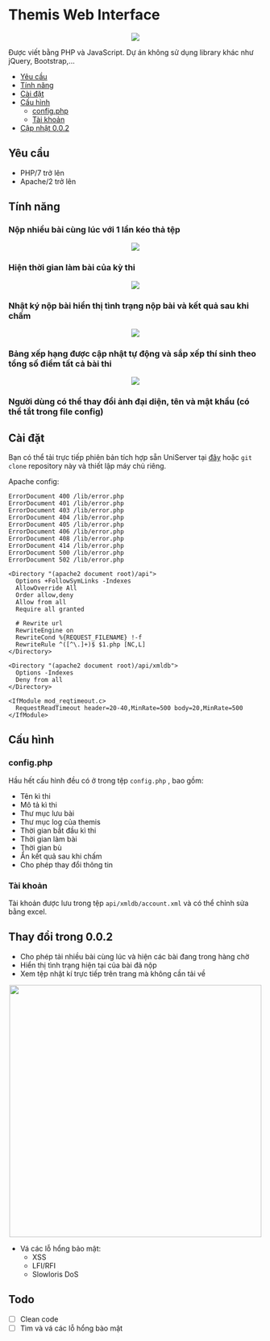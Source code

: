 # Themis Web Interface

<p align="center">
  <img src="https://lh3.googleusercontent.com/GGuTHy37pp8qJTtirJQL-jQw4GHlsKfCTAt8_NHsmy3jTquS3AYcODCvEXvYH1hBz6Wm43NV__l6zTsAX9izIeiOe_aysK-LKYBtHZce5j5mkMp-yqfm270_NEmVLqoZLmn7pbpCPw=w2400">
</p>

Được viết bằng PHP và JavaScript. Dự án không sử dụng library khác như jQuery, Bootstrap,...

- [Yêu cầu](##Yêu-cầu)
- [Tính năng](##Tính-năng)
- [Cài đặt](##Cài-đặt)
- [Cấu hình](##Cấu-hình)
  - [config.php](###config.php)
  - [Tài khoản](###Tài-khoản)
- [Cập nhật 0.0.2](###Thay-đổi-trong-0.0.2)

## Yêu cầu
- PHP/7 trở lên
- Apache/2 trở lên

## Tính năng
### Nộp nhiều bài cùng lúc với 1 lần kéo thả tệp

<p align="center"><img src="https://lh3.googleusercontent.com/K4qASNz9XrcPx6LvGQzoKzq5ypenBTL9LmhKvENALO08O3t1XyNrvo4DT5W1iBzQAEi1mtkn6g9JrgADa12aw2DTMY5a_2989wNrq0D37s6BsEI5GwR8QBZ_N_Y91rgzx1VYYFQbTg=w2400"></p>

### Hiện thời gian làm bài của kỳ thi

<p align="center"><img src="https://lh3.googleusercontent.com/nWQj7AcZSnGXrquFEPTgtDDaylu70aRXy_hrcIv1WUtjDvUlpI7BVDibCTbJ4gktebBoKA5uulDjYW_Jn3HQ1sP6l8tc4KpL0cBGpN5wy4KLN8kqYgyeLZPRanOWIt5chfrLWqDuWw=w2400"></p>

### Nhật ký nộp bài hiển thị tình trạng nộp bài và kết quả sau khi chấm

<p align="center"><img src="https://lh3.googleusercontent.com/l_W7bR4g31DmM38foYihj7UfgGJ0dquxveTO2DDKDT4E3SROfM4ZnAjKQgw50bX51yxGJQijH4aEYowxMDjZOUoKxC5dgDEyWNoyUuiQUjhYOX5FnC1fonDM_xHBHCOO8N3RuLxCAQ=w2400">

### Bảng xếp hạng được cập nhật tự động và sắp xếp thí sinh theo tổng số điểm tất cả bài thi

<p align="center"><img src="https://lh3.googleusercontent.com/6pyA8354I1jpCOXyreTGZ_-CFna3AOeI6Ar7E11EhpatMUCX85aZkJtIqhF3NN6mTctImoeYdjXhCAkEWOWRTTfy44emkHtyCbzMFVKecdqjaaKkdR92NSaIP-boE-eoasKhdgVx5w=w2400">

### Người dùng có thể thay đổi ảnh đại diện, tên và mật khẩu (có thể tắt trong file config)

## Cài đặt
Bạn có thể tải trực tiếp phiên bản tích hợp sẵn UniServer tại [đây](https://github.com/belivipro9x99/themis-webinterface/releases/) hoặc ```git clone``` repository này và thiết lập máy chủ riêng.

Apache config:
```
ErrorDocument 400 /lib/error.php
ErrorDocument 401 /lib/error.php
ErrorDocument 403 /lib/error.php
ErrorDocument 404 /lib/error.php
ErrorDocument 405 /lib/error.php
ErrorDocument 406 /lib/error.php
ErrorDocument 408 /lib/error.php
ErrorDocument 414 /lib/error.php
ErrorDocument 500 /lib/error.php
ErrorDocument 502 /lib/error.php

<Directory "(apache2 document root)/api">
  Options +FollowSymLinks -Indexes
  AllowOverride All
  Order allow,deny
  Allow from all
  Require all granted

  # Rewrite url
  RewriteEngine on
  RewriteCond %{REQUEST_FILENAME} !-f
  RewriteRule ^([^\.]+)$ $1.php [NC,L]
</Directory>

<Directory "(apache2 document root)/api/xmldb">
  Options -Indexes
  Deny from all
</Directory>

<IfModule mod_reqtimeout.c>
  RequestReadTimeout header=20-40,MinRate=500 body=20,MinRate=500
</IfModule>
```

## Cấu hình

### config.php

Hầu hết cấu hình đều có ở trong tệp ```config.php``` , bao gồm:
* Tên kì thi
* Mô tả kì thi
* Thư mục lưu bài
* Thư mục log của themis
* Thời gian bắt đầu kì thi
* Thời gian làm bài
* Thời gian bù
* Ẩn kết quả sau khi chấm
* Cho phép thay đổi thông tin

### Tài khoản

Tài khoản được lưu trong tệp ```api/xmldb/account.xml``` và có thể chỉnh sửa bằng excel.

## Thay đổi trong 0.0.2

* Cho phép tải nhiều bài cùng lúc và hiện các bài đang trong hàng chờ
* Hiển thị tình trạng hiện tại của bài đã nộp
* Xem tệp nhật kí trực tiếp trên trang mà không cần tải về

<p align="center"><img width="500px" src="https://lh3.googleusercontent.com/QQhIMvi7V8PTzXz_C-r6TZ21LgK73hTVUtX9VXgCoqWXkSZJVPRbJJPHug24Fce9nHY_a7ZXBpglli4cOdnlJ2vHKdwvNllMoHIDd-ZcwDaWR6PMCjjVewON1oqPt9CSlPgf1__joQ=w2400">

* Vá các lỗ hổng bảo mật:
  * XSS
  * LFI/RFI
  * Slowloris DoS

## Todo

- [ ] Clean code
- [ ] Tìm và vá các lỗ hổng bào mật
